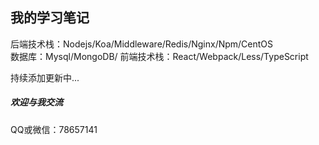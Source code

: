 ## 我的学习笔记
后端技术栈：Nodejs/Koa/Middleware/Redis/Nginx/Npm/CentOS  
数据库：Mysql/MongoDB/
前端技术栈：React/Webpack/Less/TypeScript  

持续添加更新中...

##### 欢迎与我交流
QQ或微信：78657141
